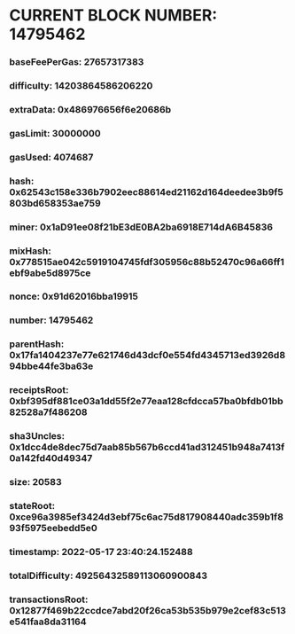 # CURRENT BLOCK NUMBER: 14795462

### baseFeePerGas: 27657317383
### difficulty: 14203864586206220
### extraData: 0x486976656f6e20686b
### gasLimit: 30000000
### gasUsed: 4074687
### hash: 0x62543c158e336b7902eec88614ed21162d164deedee3b9f5803bd658353ae759
### miner: 0x1aD91ee08f21bE3dE0BA2ba6918E714dA6B45836
### mixHash: 0x778515ae042c5919104745fdf305956c88b52470c96a66ff1ebf9abe5d8975ce
### nonce: 0x91d62016bba19915
### number: 14795462
### parentHash: 0x17fa1404237e77e621746d43dcf0e554fd4345713ed3926d894bbe44fe3ba63e
### receiptsRoot: 0xbf395df881ce03a1dd55f2e77eaa128cfdcca57ba0bfdb01bb82528a7f486208
### sha3Uncles: 0x1dcc4de8dec75d7aab85b567b6ccd41ad312451b948a7413f0a142fd40d49347
### size: 20583
### stateRoot: 0xce96a3985ef3424d3ebf75c6ac75d817908440adc359b1f893f5975eebedd5e0
### timestamp: 2022-05-17 23:40:24.152488
### totalDifficulty: 49256432589113060900843
### transactionsRoot: 0x12877f469b22ccdce7abd20f26ca53b535b979e2cef83c513e541faa8da31164
